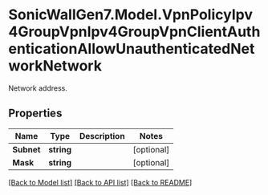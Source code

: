 # SonicWallGen7.Model.VpnPolicyIpv4GroupVpnIpv4GroupVpnClientAuthenticationAllowUnauthenticatedNetworkNetwork
Network address.

## Properties

Name | Type | Description | Notes
------------ | ------------- | ------------- | -------------
**Subnet** | **string** |  | [optional] 
**Mask** | **string** |  | [optional] 

[[Back to Model list]](../README.md#documentation-for-models) [[Back to API list]](../README.md#documentation-for-api-endpoints) [[Back to README]](../README.md)

